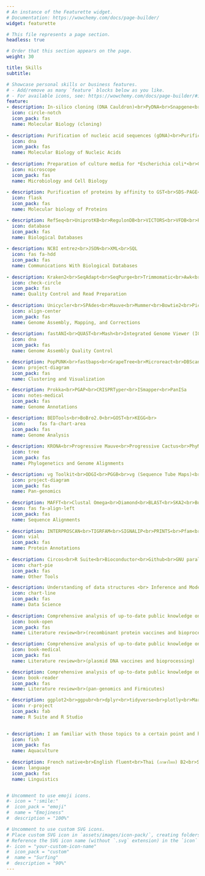 ```yaml
---
# An instance of the Featurette widget.
# Documentation: https://wowchemy.com/docs/page-builder/
widget: featurette

# This file represents a page section.
headless: true

# Order that this section appears on the page.
weight: 30

title: Skills
subtitle:

# Showcase personal skills or business features.
# - Add/remove as many `feature` blocks below as you like.
# - For available icons, see: https://wowchemy.com/docs/page-builder/#icons
feature:
- description: In-silico cloning (DNA Cauldron)<br>PyDNA<br>Snapgene<br>NEB Golden Gate Tool<br>Benchling<br>PCR<br>In-vivo assembly cloning<br>Golden Gate Assembly cloning<br>Separation of DNA by gel-electrophoresis
  icon: circle-notch
  icon_pack: fas
  name: Molecular Biology (cloning)
  
- description: Purification of nucleic acid sequences (gDNA)<br>Purification of nucleic acid sequences (pDNA)<br>Purification of nucleic acid sequences (RNA)<br>Recombination & mutagenesis<br>Transcriptional fusions<br>Bacterial transformations<br>DNA probe hybridization on nitrocellulose membrane<br>qRT-PCR<br>qPCR
  icon: dna
  icon_pack: fas
  name: Molecular Biology of Nucleic Acids
  
- description: Preparation of culture media for *Escherichia coli*<br>Gram-staining<br>Bacterial transformations<br>Cellular culture (animal)<br>MTT Assay<br>Trypan blue assay<br>Transfection<br>Propidium Iodide assay<br>Fluorescence microscopy<br>Confocal microscopy
  icon: microscope
  icon_pack: fas
  name: Microbiology and Cell Biology
  
- description: Purification of proteins by affinity to GST<br>SDS-PAGE<br>BCA assay<br>Bradford assay<br>Western blot<br>ELISA & ELISPOT
  icon: flask
  icon_pack: fas
  name: Molecular biology of Proteins

- description: RefSeq<br>UniprotKB<br>RegulonDB<br>VICTORS<br>VFDB<br>PATRIC<br>Immune Epitope Database (IEDB)<br>NCBI<br>EBI<br>GenBank<br>Ensembl
  icon: database
  icon_pack: fas
  name: Biological Databases
  
- description: NCBI entrez<br>JSON<br>XML<br>SQL
  icon: fas fa-hdd
  icon_pack: fas
  name: Communications With Biological Databases
  
- description: Kraken2<br>SeqAdapt<br>SeqPurge<br>Trimmomatic<br>Awk<br>seqtk<br>FastQC<br>QUAST<br>Bandage
  icon: check-circle
  icon_pack: fas
  name: Quality Control and Read Preparation
  
- description: Unicycler<br>SPAdes<br>Mauve<br>Mummer<br>Bowtie2<br>Picard<br>Bamtools<br>bcftools<br>PILON<br>Velvet<br>Snippy<br>BWA-MEM
  icon: align-center
  icon_pack: fas
  name: Genome Assembly, Mapping, and Corrections
  
- description: fastANI<br>QUAST<br>Mash<br>Integrated Genome Viewer (IGV)
  icon: dna
  icon_pack: fas
  name: Genome Assembly Quality Control

- description: PopPUNK<br>fastbaps<br>GrapeTree<br>Microreact<br>DBScan<br>KNN<br>K-means clustering
  icon: project-diagram
  icon_pack: fas
  name: Clustering and Visualization

- description: Prokka<br>PGAP<br>CRISPRTyper<br>ISmapper<br>PanISa
  icon: notes-medical
  icon_pack: fas
  name: Genome Annotations

- description: BEDTools<br>BoBro2.0<br>GOST<br>KEGG<br>
  icon:  	fas fa-chart-area
  icon_pack: fas
  name: Genome Analysis
    
- description: KRONA<br>Progressive Mauve<br>Progressive Cactus<br>PhyML<br>IQ-Tree 2<br>ggtree<br>Ape<br>Phytools<br>Castor<br>Gubbins<br>ClonalFrameML<br>HyPhy
  icon: tree
  icon_pack: fas
  name: Phylogenetics and Genome Alignments

- description: vg Toolkit<br>ODGI<br>PGGB<br>vg (Sequence Tube Maps)<br>Roary<br>Piggy<br>panX<br>Pandora<br>Panaroo<br>Cytoscape<br>ForceAtlas2<br>PPanGGOLiN
  icon: project-diagram
  icon_pack: fas
  name: Pan-genomics
  
- description: MAFFT<br>Clustal Omega<br>Diamond<br>BLAST<br>SKA2<br>Bowtie2
  icon: fas fa-align-left
  icon_pack: fas
  name: Sequence Alignments
  
- description: INTERPROSCAN<br>TIGRFAM<br>SIGNALIP<br>PRINTS<br>Pfam<br>Antifam<br>TMHMM<br>MobiDBLite<br>eggNOG 6.0
  icon: vial
  icon_pack: fas
  name: Protein Annotations
  
- description: Circos<br>R Suite<br>Bioconductor<br>Github<br>GNU parallel
  icon: chart-pie
  icon_pack: fas
  name: Other Tools

- description: Understanding of data structures <br> Inference and Modeling <br> Data Wrangling <br> Exploratory Data Analysis <br> Linear Regression <br> Principal component analysis
  icon: chart-line
  icon_pack: fas
  name: Data Science
  
- description: Comprehensive analysis of up-to-date public knowledge on recombinant protein vaccines<br><br>Protein expression systems<br>Protein purification systems<br>Vaccine efficacy<br>Bioprocess optimization<br>Quality by Design (QbD)
  icon: book-open
  icon_pack: fas
  name: Literature review<br>(recombinant protein vaccines and bioprocessing)

- description: Comprehensive analysis of up-to-date public knowledge on plasmid DNA vaccines<br><br>Vector design<br>Optimization of expression<br>pDNA purification methods<br>Bioprocess scale-up<br>Vaccine efficacy<br>Quality by Design (QbD)
  icon: book-medical
  icon_pack: fas
  name: Literature review<br>(plasmid DNA vaccines and bioprocessing)

- description: Comprehensive analysis of up-to-date public knowledge on pan-genomics and of Firmicutes<br><br>Comparative genomics and functional genomics<br>Streptococcus Mutans, Bovis, Pyogenic group<br>Streptococcus iniae<br>Streptoccocus agalactiae (GBS)<br>Streptococcus pyogenes (GAS)
  icon: book-reader
  icon_pack: fas
  name: Literature review<br>(pan-genomics and Firmicutes)

- description: ggplot2<br>ggpubr<br>dplyr<br>tidyverse<br>plotly<br>Markdown<br>Blogdown<br>Shiny$$TinyTeX$$
  icon: r-project
  icon_pack: fab
  name: R Suite and R Studio

  
- description: I am familiar with those topics to a certain point and have ever raised juveniles and adult Nile Tilapia during vaccine trials <br><br>Recirculating Aquaculture Systems<br>Aquaponics systems<br>Biofloc systems<br>Hatchery technologies<br>Catfish farming<br>Carp farming<br>Tilapia farming<br>Shrimp farming<br>Seafood business<br>Fish nutrition<br>Feed formulation design<br>Farm design<br>Sustainable aquaculture and SDGs
  icon: fish
  icon_pack: fas
  name: Aquaculture
  
- description: French native<br>English fluent<br>Thai (ภาษาไทย) B2<br>Spanish B1<br>Slovak A2
  icon: language
  icon_pack: fas
  name: Linguistics


# Uncomment to use emoji icons.
#- icon = ":smile:"
#  icon_pack = "emoji"
#  name = "Emojiness"
#  description = "100%"  

# Uncomment to use custom SVG icons.
# Place custom SVG icon in `assets/images/icon-pack/`, creating folders if necessary.
# Reference the SVG icon name (without `.svg` extension) in the `icon` field.
#- icon = "your-custom-icon-name"
#  icon_pack = "custom"
#  name = "Surfing"
#  description = "90%"
---
```

